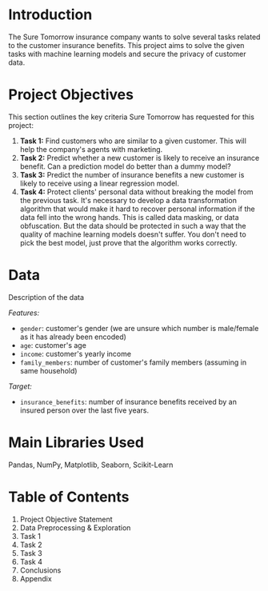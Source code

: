 # Introduction
The Sure Tomorrow insurance company wants to solve several tasks related to the customer insurance benefits. This project aims to solve the given tasks with machine learning models and secure the privacy of customer data.

# Project Objectives

This section outlines the key criteria Sure Tomorrow has requested for this project:

1. **Task 1:** Find customers who are similar to a given customer. This will help the company's agents with marketing.
2. **Task 2:** Predict whether a new customer is likely to receive an insurance benefit. Can a prediction model do better than a dummy model?
3. **Task 3:** Predict the number of insurance benefits a new customer is likely to receive using a linear regression model.
4. **Task 4:** Protect clients' personal data without breaking the model from the previous task. It's necessary to develop a data transformation algorithm that would make it hard to recover personal information if the data fell into the wrong hands. This is called data masking, or data obfuscation. But the data should be protected in such a way that the quality of machine learning models doesn't suffer. You don't need to pick the best model, just prove that the algorithm works correctly.

# Data
Description of the data

*Features:*
- `gender`: customer's gender (we are unsure which number is male/female as it has already been encoded)
- `age`: customer's age
- `income`: customer's yearly income
- `family_members`: number of customer's family members (assuming in same household)

*Target:*
- `insurance_benefits`: number of insurance benefits received by an insured person over the last five years.

# Main Libraries Used
Pandas, NumPy, Matplotlib, Seaborn, Scikit-Learn

# Table of Contents
1. Project Objective Statement
2. Data Preprocessing & Exploration
3. Task 1
4. Task 2
5. Task 3
6. Task 4
7. Conclusions
8. Appendix